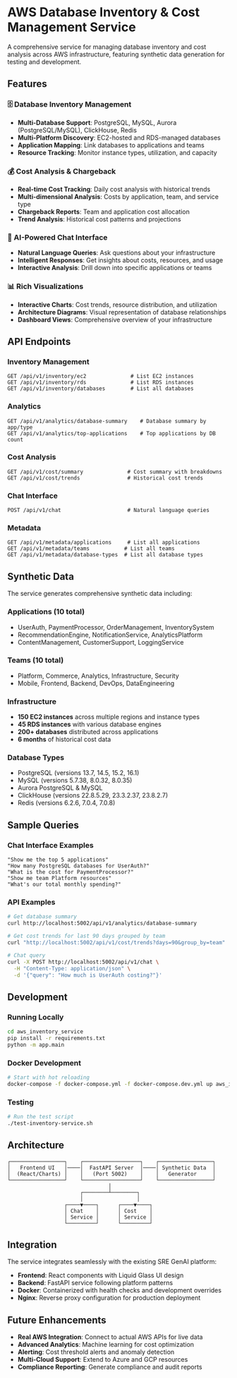# AWS Database Inventory & Cost Management Service

A comprehensive service for managing database inventory and cost analysis across AWS infrastructure, featuring synthetic data generation for testing and development.

## Features

### 🗄️ Database Inventory Management
- **Multi-Database Support**: PostgreSQL, MySQL, Aurora (PostgreSQL/MySQL), ClickHouse, Redis
- **Multi-Platform Discovery**: EC2-hosted and RDS-managed databases
- **Application Mapping**: Link databases to applications and teams
- **Resource Tracking**: Monitor instance types, utilization, and capacity

### 💰 Cost Analysis & Chargeback
- **Real-time Cost Tracking**: Daily cost analysis with historical trends
- **Multi-dimensional Analysis**: Costs by application, team, and service type
- **Chargeback Reports**: Team and application cost allocation
- **Trend Analysis**: Historical cost patterns and projections

### 🤖 AI-Powered Chat Interface
- **Natural Language Queries**: Ask questions about your infrastructure
- **Intelligent Responses**: Get insights about costs, resources, and usage
- **Interactive Analysis**: Drill down into specific applications or teams

### 📊 Rich Visualizations
- **Interactive Charts**: Cost trends, resource distribution, and utilization
- **Architecture Diagrams**: Visual representation of database relationships
- **Dashboard Views**: Comprehensive overview of your infrastructure

## API Endpoints

### Inventory Management
```
GET /api/v1/inventory/ec2              # List EC2 instances
GET /api/v1/inventory/rds              # List RDS instances  
GET /api/v1/inventory/databases        # List all databases
```

### Analytics
```
GET /api/v1/analytics/database-summary    # Database summary by app/type
GET /api/v1/analytics/top-applications    # Top applications by DB count
```

### Cost Analysis
```
GET /api/v1/cost/summary              # Cost summary with breakdowns
GET /api/v1/cost/trends               # Historical cost trends
```

### Chat Interface
```
POST /api/v1/chat                     # Natural language queries
```

### Metadata
```
GET /api/v1/metadata/applications     # List all applications
GET /api/v1/metadata/teams           # List all teams
GET /api/v1/metadata/database-types  # List all database types
```

## Synthetic Data

The service generates comprehensive synthetic data including:

### Applications (10 total)
- UserAuth, PaymentProcessor, OrderManagement, InventorySystem
- RecommendationEngine, NotificationService, AnalyticsPlatform
- ContentManagement, CustomerSupport, LoggingService

### Teams (10 total)
- Platform, Commerce, Analytics, Infrastructure, Security
- Mobile, Frontend, Backend, DevOps, DataEngineering

### Infrastructure
- **150 EC2 instances** across multiple regions and instance types
- **45 RDS instances** with various database engines
- **200+ databases** distributed across applications
- **6 months** of historical cost data

### Database Types
- PostgreSQL (versions 13.7, 14.5, 15.2, 16.1)
- MySQL (versions 5.7.38, 8.0.32, 8.0.35)
- Aurora PostgreSQL & MySQL
- ClickHouse (versions 22.8.5.29, 23.3.2.37, 23.8.2.7)
- Redis (versions 6.2.6, 7.0.4, 7.0.8)

## Sample Queries

### Chat Interface Examples
```
"Show me the top 5 applications"
"How many PostgreSQL databases for UserAuth?"
"What is the cost for PaymentProcessor?"
"Show me team Platform resources"
"What's our total monthly spending?"
```

### API Examples
```bash
# Get database summary
curl http://localhost:5002/api/v1/analytics/database-summary

# Get cost trends for last 90 days grouped by team
curl "http://localhost:5002/api/v1/cost/trends?days=90&group_by=team"

# Chat query
curl -X POST http://localhost:5002/api/v1/chat \
  -H "Content-Type: application/json" \
  -d '{"query": "How much is UserAuth costing?"}'
```

## Development

### Running Locally
```bash
cd aws_inventory_service
pip install -r requirements.txt
python -m app.main
```

### Docker Development
```bash
# Start with hot reloading
docker-compose -f docker-compose.yml -f docker-compose.dev.yml up aws_inventory_service
```

### Testing
```bash
# Run the test script
./test-inventory-service.sh
```

## Architecture

```
┌─────────────────┐    ┌──────────────────┐    ┌─────────────────┐
│   Frontend UI   │────│  FastAPI Server  │────│ Synthetic Data  │
│  (React/Charts) │    │   (Port 5002)    │    │   Generator     │
└─────────────────┘    └──────────────────┘    └─────────────────┘
                                │
                       ┌────────┴────────┐
                       │                 │
                  ┌────▼────┐      ┌────▼────┐
                  │ Chat    │      │ Cost    │
                  │ Service │      │ Service │
                  └─────────┘      └─────────┘
```

## Integration

The service integrates seamlessly with the existing SRE GenAI platform:

- **Frontend**: React components with Liquid Glass UI design
- **Backend**: FastAPI service following platform patterns
- **Docker**: Containerized with health checks and development overrides
- **Nginx**: Reverse proxy configuration for production deployment

## Future Enhancements

- **Real AWS Integration**: Connect to actual AWS APIs for live data
- **Advanced Analytics**: Machine learning for cost optimization
- **Alerting**: Cost threshold alerts and anomaly detection
- **Multi-Cloud Support**: Extend to Azure and GCP resources
- **Compliance Reporting**: Generate compliance and audit reports